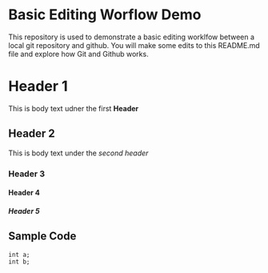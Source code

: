 # Basic Editing Worflow Demo
This repository is used to demonstrate a basic editing worklfow between a local git repository and github.  You will make some edits to this README.md file and explore how Git and Github works.

# Header 1
This is body text udner the first **Header**
## Header 2
This is body text under the *second header*
### Header 3
#### Header 4
##### Header 5

## Sample Code
```
int a;
int b;
```
